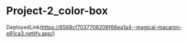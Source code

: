 # Project-2_color-box
DeployedLink(https://6568cf7037706206f66ea1a4--magical-macaron-e61ca3.netlify.app/)
